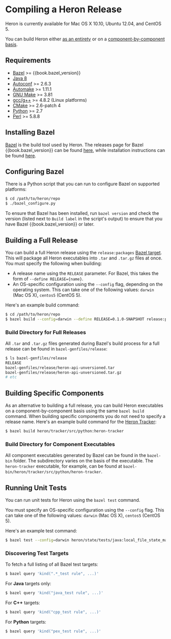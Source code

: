 # Compiling a Heron Release

Heron is currently available for Mac OS X 10.10, Ubuntu 12.04, and CentOS 5.

You can build Heron either [as an entirety](#building-a-full-release) or on a
[component-by-component basis](#building-specific-components).

## Requirements

* [Bazel](http://bazel.io/docs/install.html) >= {{book.bazel_version}}
* [Java
  8](http://www.oracle.com/technetwork/java/javase/downloads/jdk8-downloads-2133151.html)
* [Autoconf](http://www.gnu.org/software/autoconf/autoconf.html) >= 2.6.3
* [Automake](https://www.gnu.org/software/automake/) >= 1.11.1
* [GNU Make](https://www.gnu.org/software/make/) >= 3.81
* [gcc/g++](https://gcc.gnu.org/) >= 4.8.2 (Linux platforms)
* [CMake](https://cmake.org/) >= 2.6-patch 4
* [Python](https://www.python.org/) >= 2.7
* [Perl](https://www.perl.org/) >= 5.8.8

## Installing Bazel

[Bazel](http://bazel.io) is the build tool used by Heron. The releases page for
Bazel {{book.bazel_version}} can be found
[here](https://github.com/bazelbuild/bazel/releases), while installation
instructions can be found [here](http://bazel.io/docs/install.html).

## Configuring Bazel

There is a Python script that you can run to configure Bazel on supported
platforms:

```bash
$ cd /path/to/heron/repo
$ ./bazel_configure.py
```

To ensure that Bazel has been installed, run `bazel version` and check the
version (listed next to `Build label` in the script's output) to ensure that you
have Bazel {{book.bazel_version}} or later.

## Building a Full Release

You can build a full Heron release using the `release:packages` [Bazel
target](http://bazel.io/docs/build-ref.html#targets). This will package all
Heron executables into `.tar` and `.tar.gz` files at once. You must specify the
following when building:

* A release name using the `RELEASE` parameter. For Bazel, this takes the form
  of `--define RELEASE={name}`.
* An OS-specific configuration using the `--config` flag, depending on the
  operating system. This can take one of the following values: `darwin` (Mac OS
  X), `centos5` (CentOS 5).

Here's an example build command:

```bash
$ cd /path/to/heron/repo
$ bazel build --config=darwin --define RELEASE=0.1.0-SNAPSHOT release:packages
```

### Build Directory for Full Releases

All `.tar` and `.tar.gz` files generated during Bazel's build process for a full
release can be found in `bazel-genfiles/release`:

```bash
$ ls bazel-genfiles/release
RELEASE
bazel-genfiles/release/heron-api-unversioned.tar
bazel-genfiles/release/heron-api-unversioned.tar.gz
# etc
```

## Building Specific Components

As an alternative to building a full release, you can build Heron executables on
a component-by-component basis using the same `bazel build` command. When
building specific components you do not need to specify a release name. Here's
an example build command for the [Heron Tracker](heron-tracker.html):

```bash
$ bazel build heron/tracker/src/python:heron-tracker
```

### Build Directory for Component Executables

All component executables generated by Bazel can be found in the `bazel-bin`
folder. The subdirectory varies on the basis of the executable. The
`heron-tracker` executable, for example, can be found at
`bazel-bin/heron/tracker/src/python/heron-tracker`.

## Running Unit Tests

You can run unit tests for Heron using the `bazel test` command.

You must specify an OS-specific configuration using the `--config` flag. This
can take one of the following values: `darwin` (Mac OS X), `centos5` (CentOS 5).

Here's an example test command:

```bash
$ bazel test --config=darwin heron/state/tests/java:local_file_state_manager_unittest
```

### Discovering Test Targets

To fetch a full listing of all Bazel test targets:

```bash
$ bazel query 'kind(".*_test rule", ...)'
```

For **Java** targets only:

```bash
$ bazel query 'kind("java_test rule", ...)'
```

For **C++** targets:

```bash
$ bazel query 'kind("cpp_test rule", ...)'
```

For **Python** targets:

```bash
$ bazel query 'kind("pex_test rule", ...)'
```
